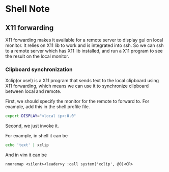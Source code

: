 # Shell Note

## X11 forwarding

X11 forwarding makes it available for a remote server to display gui on local
monitor. It relies on X11 lib to work and is integrated into ssh. So we can
ssh to a remote server which has X11 lib installed, and run a X11 program to
see the result on the local monitor.

### Clipboard synchronization

Xclip(or xsel) is a X11 program that sends text to the local clipboard using
X11 forwarding, which means we can use it to synchronize clipboard between
local and remote.

First, we should specify the monitor for the remote to forward to. For example,
add this in the shell profile file.

```zsh
export DISPLAY="<local ip>:0.0"
```

Second, we just invoke it.

For example, in shell it can be

```zsh
echo 'text' | xclip
```

And in vim it can be

```vim
nnoremap <silent><leader>y :call system('xclip', @0)<CR>
```
